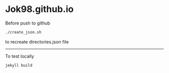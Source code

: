 # Jok98.github.io

Before push to github
```bash
./create_json.sh
```
to recreate directories.json file

---

To test locally
```bash
jekyll build
```